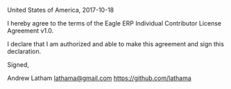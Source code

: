 United States of America, 2017-10-18

I hereby agree to the terms of the Eagle ERP Individual Contributor License Agreement v1.0.

I declare that I am authorized and able to make this agreement and sign this declaration.

Signed,

Andrew Latham lathama@gmail.com https://github.com/lathama


